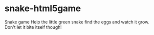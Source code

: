 # snake-html5game
Snake game
Help the little green snake find the eggs and watch it grow. Don't let it bite itself though!
